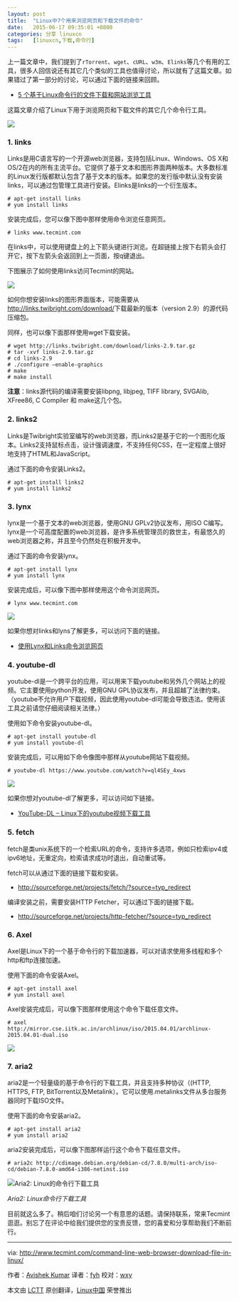 ```yaml
---
layout: post
title:	"Linux中7个用来浏览网页和下载文件的命令"
date:	2015-06-17 09:35:01 +0800 
categories:	分享 linuxcn 
tags:	[linuxcn,下载,命令行]
---
```



上一篇文章中，我们提到了`rTorrent`、`wget`、`cURL`、`w3m`、`Elinks`等几个有用的工具，很多人回信说还有其它几个类似的工具也值得讨论，所以就有了这篇文章。如果错过了第一部分的讨论，可以通过下面的链接来回顾。


* [5 个基于Linux命令行的文件下载和网站浏览工具](/article-5546-1.html)


这篇文章介绍了Linux下用于浏览网页和下载文件的其它几个命令行工具。


![](/Asserts/Images/album/201506/17/093454xr85khhge38ao5kd.jpg)


### 1. links


Links是用C语言写的一个开源web浏览器，支持包括Linux、Windows、OS X和OS/2在内的所有主流平台。它提供了基于文本和图形界面两种版本。大多数标准的Linux发行版都默认包含了基于文本的版本。如果您的发行版中默认没有安装links，可以通过包管理工具进行安装。Elinks是links的一个衍生版本。



```
# apt-get install links
# yum install links

```

安装完成后，您可以像下图中那样使用命令浏览任意网页。



```
# links www.tecmint.com

```

在links中，可以使用键盘上的上下箭头键进行浏览。在超链接上按下右箭头会打开它，按下左箭头会返回到上一页面，按q键退出。


下图展示了如何使用links访问Tecmint的网站。


![](/Asserts/Images/album/201506/17/093511cs5dst32mzindvny.gif)


如何你想安装links的图形界面版本，可能需要从<http://links.twibright.com/download/>下载最新的版本（version 2.9）的源代码压缩包。


同样，也可以像下面那样使用wget下载安装。



```
# wget http://links.twibright.com/download/links-2.9.tar.gz
# tar -xvf links-2.9.tar.gz
# cd links-2.9
# ./configure –enable-graphics
# make
# make install

```

**注意**：links源代码的编译需要安装libpng, libjpeg, TIFF library, SVGAlib, XFree86, C Compiler 和 make这几个包。


### 2. links2


Links是Twibright实验室编写的web浏览器，而Links2是基于它的一个图形化版本。Links2支持鼠标点击，设计强调速度，不支持任何CSS，在一定程度上很好地支持了HTML和JavaScript。


通过下面的命令安装Links2。



```
# apt-get install links2
# yum install links2

```

### 3. lynx


lynx是一个基于文本的web浏览器，使用GNU GPLv2协议发布，用ISO C编写。lynx是一个可高度配置的web浏览器，是许多系统管理员的救世主，有最悠久的web浏览器之称，并且至今仍然处在积极开发中。


通过下面的命令安装lynx。



```
# apt-get install lynx
# yum install lynx

```

安装完成后，可以像下图中那样使用这个命令浏览网页。



```
# lynx www.tecmint.com

```

![](/Asserts/Images/album/201506/17/093519hye05w5be8uhn5zb.gif)


如果你想对links和lyns了解更多，可以访问下面的链接。


* [使用Lynx和Links命令浏览网页](http://www.tecmint.com/command-line-web-browsers/)


### 4. youtube-dl


youtube-dl是一个跨平台的应用，可以用来下载youtube和另外几个网站上的视频。它主要使用python开发，使用GNU GPL协议发布，并且超越了法律约束。（youtube不允许用户下载视频，因此使用youtube-dl可能会导致违法。使用该工具之前请您仔细阅读相关法律。）


使用如下命令安装youtube-dl。



```
# apt-get install youtube-dl
# yum install youtube-dl

```

安装完成后，可以用如下命令像图中那样从youtube网站下载视频。



```
# youtube-dl https://www.youtube.com/watch?v=ql4SEy_4xws

```

![](/Asserts/Images/album/201506/17/093521j0kw0ke77wp44pkg.gif)


如果你想对youtube-dl了解更多，可以访问如下链接。


* [YouTube-DL – Linux下的youtube视频下载工具](http://www.tecmint.com/install-youtube-dl-command-line-video-download-tool/)


### 5. fetch


fetch是类unix系统下的一个检索URL的命令，支持许多选项，例如只检索ipv4或ipv6地址，无重定向，检索请求成功时退出，自动重试等。


fetch可以从通过下面的链接下载和安装。


* <http://sourceforge.net/projects/fetch/?source=typ_redirect>


编译安装之前，需要安装HTTP Fetcher，可以通过下面的链接下载。


* <http://sourceforge.net/projects/http-fetcher/?source=typ_redirect>


### 6. Axel


Axel是Linux下的一个基于命令行的下载加速器，可以对请求使用多线程和多个http和ftp连接加速。


使用下面的命令安装Axel。



```
# apt-get install axel
# yum install axel

```

Axel安装完成后，可以像下图那样使用这个命令下载任意文件。



```
# axel http://mirror.cse.iitk.ac.in/archlinux/iso/2015.04.01/archlinux-2015.04.01-dual.iso

```

![](/Asserts/Images/album/201506/17/093527thimuo33665umaxi.gif)


### 7. aria2


aria2是一个轻量级的基于命令行的下载工具，并且支持多种协议（(HTTP, HTTPS, FTP, BitTorrent以及Metalink）。它可以使用.metalinks文件从多台服务器同时下载ISO文件。


使用下面的命令安装aria2。



```
# apt-get install aria2
# yum install aria2

```

aria2安装完成后，可以像下图那样运行这个命令下载任意文件。



```
# aria2c http://cdimage.debian.org/debian-cd/7.8.0/multi-arch/iso-cd/debian-7.8.0-amd64-i386-netinst.iso

```

![Aria2: Linux的命令行下载工具 ](/Asserts/Images/album/201506/17/093528rvdgz1azr33ae7mg.gif)


*Aria2: Linux命令行下载工具*


目前就这么多了。稍后咱们讨论另一个有意思的话题。请保持联系，常来Tecmint逛逛。别忘了在评论中给我们提供您的宝贵反馈，您的喜爱和分享帮助我们不断前行。




---


via: <http://www.tecmint.com/command-line-web-browser-download-file-in-linux/>


作者：[Avishek Kumar](http://www.tecmint.com/author/avishek/) 译者：[fyh](https://github.com/fyh) 校对：[wxy](https://github.com/wxy)


本文由 [LCTT](https://github.com/LCTT/TranslateProject) 原创翻译，[Linux中国](http://linux.cn/) 荣誉推出
